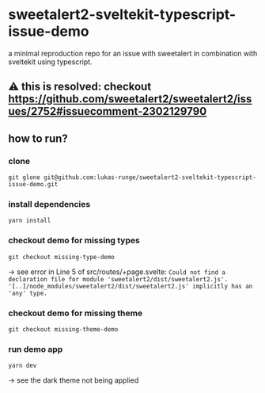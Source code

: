 # sweetalert2-sveltekit-typescript-issue-demo
a minimal reproduction repo for an issue with sweetalert in combination with sveltekit using typescript.

## ⚠️ this is resolved: checkout https://github.com/sweetalert2/sweetalert2/issues/2752#issuecomment-2302129790

## how to run?

### clone
```
git glone git@github.com:lukas-runge/sweetalert2-sveltekit-typescript-issue-demo.git
```

### install dependencies
```
yarn install
```

### checkout demo for missing types
```
git checkout missing-type-demo
```

&rarr; see error in Line 5 of src/routes/+page.svelte: `Could not find a declaration file for module 'sweetalert2/dist/sweetalert2.js'. '[..]/node_modules/sweetalert2/dist/sweetalert2.js' implicitly has an 'any' type.`

### checkout demo for missing theme
```
git checkout missing-theme-demo
```

### run demo app
```
yarn dev
```

&rarr; see the dark theme not being applied
